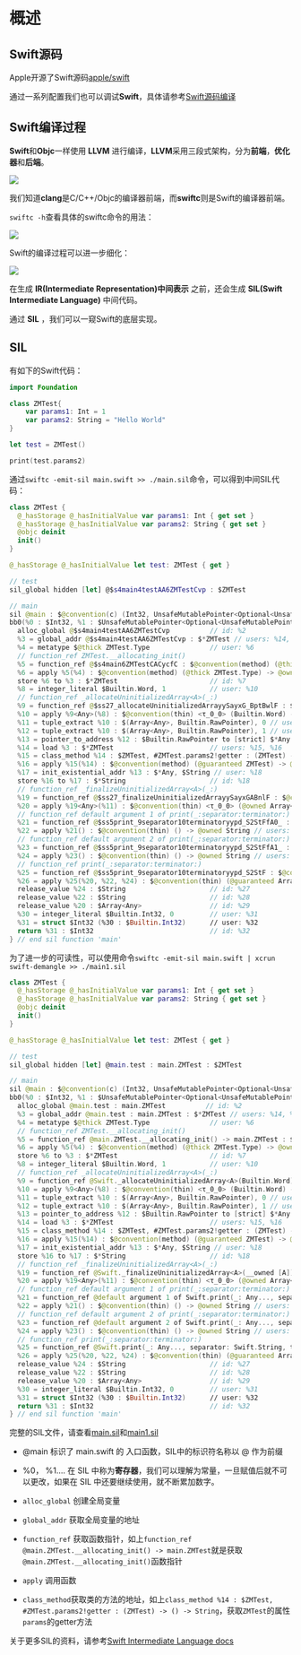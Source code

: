 # 概述

## Swift源码

Apple开源了Swift源码[apple/swift](https://github.com/apple/swift)

通过一系列配置我们也可以调试**Swift**，具体请参考[Swift源码编译](./Swift源码编译.pdf)

## Swift编译过程

**Swift**和**Objc**一样使用 **LLVM** 进行编译，**LLVM**采用三段式架构，分为**前端**，**优化器**和**后端**。

![](https://gitee.com/existorlive/exist-or-live-pic/raw/master/%E6%88%AA%E5%B1%8F2020-10-11%20%E4%B8%8A%E5%8D%887.52.15.png)

我们知道**clang**是C/C++/Objc的编译器前端，而**swiftc**则是Swift的编译器前端。

`swiftc -h`查看具体的swiftc命令的用法：

![](https://gitee.com/existorlive/exist-or-live-pic/raw/master/%E6%88%AA%E5%B1%8F2021-08-03%20%E4%B8%8B%E5%8D%8810.41.21.png)

Swift的编译过程可以进一步细化：

![](https://gitee.com/existorlive/exist-or-live-pic/raw/master/%E6%B7%B1%E5%BA%A6%E6%88%AA%E5%9B%BE_%E9%80%89%E6%8B%A9%E5%8C%BA%E5%9F%9F_20210803222439.png)


在生成 **IR(Intermediate Representation)中间表示** 之前，还会生成 **SIL(Swift Intermediate Language)** 中间代码。

通过 **SIL** ，我们可以一窥Swift的底层实现。


## SIL

有如下的Swift代码：

```swift
import Foundation

class ZMTest{
    var params1: Int = 1
    var params2: String = "Hello World"
}

let test = ZMTest()

print(test.params2)
```

通过`swiftc -emit-sil main.swift >> ./main.sil`命令，可以得到中间SIL代码：

```swift
class ZMTest {
  @_hasStorage @_hasInitialValue var params1: Int { get set }
  @_hasStorage @_hasInitialValue var params2: String { get set }
  @objc deinit
  init()
}

@_hasStorage @_hasInitialValue let test: ZMTest { get }

// test
sil_global hidden [let] @$s4main4testAA6ZMTestCvp : $ZMTest

// main
sil @main : $@convention(c) (Int32, UnsafeMutablePointer<Optional<UnsafeMutablePointer<Int8>>>) -> Int32 {
bb0(%0 : $Int32, %1 : $UnsafeMutablePointer<Optional<UnsafeMutablePointer<Int8>>>):
  alloc_global @$s4main4testAA6ZMTestCvp          // id: %2
  %3 = global_addr @$s4main4testAA6ZMTestCvp : $*ZMTest // users: %14, %7
  %4 = metatype $@thick ZMTest.Type               // user: %6
  // function_ref ZMTest.__allocating_init()
  %5 = function_ref @$s4main6ZMTestCACycfC : $@convention(method) (@thick ZMTest.Type) -> @owned ZMTest // user: %6
  %6 = apply %5(%4) : $@convention(method) (@thick ZMTest.Type) -> @owned ZMTest // user: %7
  store %6 to %3 : $*ZMTest                       // id: %7
  %8 = integer_literal $Builtin.Word, 1           // user: %10
  // function_ref _allocateUninitializedArray<A>(_:)
  %9 = function_ref @$ss27_allocateUninitializedArrayySayxG_BptBwlF : $@convention(thin) <τ_0_0> (Builtin.Word) -> (@owned Array<τ_0_0>, Builtin.RawPointer) // user: %10
  %10 = apply %9<Any>(%8) : $@convention(thin) <τ_0_0> (Builtin.Word) -> (@owned Array<τ_0_0>, Builtin.RawPointer) // users: %12, %11
  %11 = tuple_extract %10 : $(Array<Any>, Builtin.RawPointer), 0 // user: %20
  %12 = tuple_extract %10 : $(Array<Any>, Builtin.RawPointer), 1 // user: %13
  %13 = pointer_to_address %12 : $Builtin.RawPointer to [strict] $*Any // user: %17
  %14 = load %3 : $*ZMTest                        // users: %15, %16
  %15 = class_method %14 : $ZMTest, #ZMTest.params2!getter : (ZMTest) -> () -> String, $@convention(method) (@guaranteed ZMTest) -> @owned String // user: %16
  %16 = apply %15(%14) : $@convention(method) (@guaranteed ZMTest) -> @owned String // user: %18
  %17 = init_existential_addr %13 : $*Any, $String // user: %18
  store %16 to %17 : $*String                     // id: %18
  // function_ref _finalizeUninitializedArray<A>(_:)
  %19 = function_ref @$ss27_finalizeUninitializedArrayySayxGABnlF : $@convention(thin) <τ_0_0> (@owned Array<τ_0_0>) -> @owned Array<τ_0_0> // user: %20
  %20 = apply %19<Any>(%11) : $@convention(thin) <τ_0_0> (@owned Array<τ_0_0>) -> @owned Array<τ_0_0> // users: %29, %26
  // function_ref default argument 1 of print(_:separator:terminator:)
  %21 = function_ref @$ss5print_9separator10terminatoryypd_S2StFfA0_ : $@convention(thin) () -> @owned String // user: %22
  %22 = apply %21() : $@convention(thin) () -> @owned String // users: %28, %26
  // function_ref default argument 2 of print(_:separator:terminator:)
  %23 = function_ref @$ss5print_9separator10terminatoryypd_S2StFfA1_ : $@convention(thin) () -> @owned String // user: %24
  %24 = apply %23() : $@convention(thin) () -> @owned String // users: %27, %26
  // function_ref print(_:separator:terminator:)
  %25 = function_ref @$ss5print_9separator10terminatoryypd_S2StF : $@convention(thin) (@guaranteed Array<Any>, @guaranteed String, @guaranteed String) -> () // user: %26
  %26 = apply %25(%20, %22, %24) : $@convention(thin) (@guaranteed Array<Any>, @guaranteed String, @guaranteed String) -> ()
  release_value %24 : $String                     // id: %27
  release_value %22 : $String                     // id: %28
  release_value %20 : $Array<Any>                 // id: %29
  %30 = integer_literal $Builtin.Int32, 0         // user: %31
  %31 = struct $Int32 (%30 : $Builtin.Int32)      // user: %32
  return %31 : $Int32                             // id: %32
} // end sil function 'main'
```

为了进一步的可读性，可以使用命令`swiftc -emit-sil main.swift | xcrun swift-demangle >> ./main1.sil`

```swift
class ZMTest {
  @_hasStorage @_hasInitialValue var params1: Int { get set }
  @_hasStorage @_hasInitialValue var params2: String { get set }
  @objc deinit
  init()
}

@_hasStorage @_hasInitialValue let test: ZMTest { get }

// test
sil_global hidden [let] @main.test : main.ZMTest : $ZMTest

// main
sil @main : $@convention(c) (Int32, UnsafeMutablePointer<Optional<UnsafeMutablePointer<Int8>>>) -> Int32 {
bb0(%0 : $Int32, %1 : $UnsafeMutablePointer<Optional<UnsafeMutablePointer<Int8>>>):
  alloc_global @main.test : main.ZMTest          // id: %2
  %3 = global_addr @main.test : main.ZMTest : $*ZMTest // users: %14, %7
  %4 = metatype $@thick ZMTest.Type               // user: %6
  // function_ref ZMTest.__allocating_init()
  %5 = function_ref @main.ZMTest.__allocating_init() -> main.ZMTest : $@convention(method) (@thick ZMTest.Type) -> @owned ZMTest // user: %6
  %6 = apply %5(%4) : $@convention(method) (@thick ZMTest.Type) -> @owned ZMTest // user: %7
  store %6 to %3 : $*ZMTest                       // id: %7
  %8 = integer_literal $Builtin.Word, 1           // user: %10
  // function_ref _allocateUninitializedArray<A>(_:)
  %9 = function_ref @Swift._allocateUninitializedArray<A>(Builtin.Word) -> ([A], Builtin.RawPointer) : $@convention(thin) <τ_0_0> (Builtin.Word) -> (@owned Array<τ_0_0>, Builtin.RawPointer) // user: %10
  %10 = apply %9<Any>(%8) : $@convention(thin) <τ_0_0> (Builtin.Word) -> (@owned Array<τ_0_0>, Builtin.RawPointer) // users: %12, %11
  %11 = tuple_extract %10 : $(Array<Any>, Builtin.RawPointer), 0 // user: %20
  %12 = tuple_extract %10 : $(Array<Any>, Builtin.RawPointer), 1 // user: %13
  %13 = pointer_to_address %12 : $Builtin.RawPointer to [strict] $*Any // user: %17
  %14 = load %3 : $*ZMTest                        // users: %15, %16
  %15 = class_method %14 : $ZMTest, #ZMTest.params2!getter : (ZMTest) -> () -> String, $@convention(method) (@guaranteed ZMTest) -> @owned String // user: %16
  %16 = apply %15(%14) : $@convention(method) (@guaranteed ZMTest) -> @owned String // user: %18
  %17 = init_existential_addr %13 : $*Any, $String // user: %18
  store %16 to %17 : $*String                     // id: %18
  // function_ref _finalizeUninitializedArray<A>(_:)
  %19 = function_ref @Swift._finalizeUninitializedArray<A>(__owned [A]) -> [A] : $@convention(thin) <τ_0_0> (@owned Array<τ_0_0>) -> @owned Array<τ_0_0> // user: %20
  %20 = apply %19<Any>(%11) : $@convention(thin) <τ_0_0> (@owned Array<τ_0_0>) -> @owned Array<τ_0_0> // users: %29, %26
  // function_ref default argument 1 of print(_:separator:terminator:)
  %21 = function_ref @default argument 1 of Swift.print(_: Any..., separator: Swift.String, terminator: Swift.String) -> () : $@convention(thin) () -> @owned String // user: %22
  %22 = apply %21() : $@convention(thin) () -> @owned String // users: %28, %26
  // function_ref default argument 2 of print(_:separator:terminator:)
  %23 = function_ref @default argument 2 of Swift.print(_: Any..., separator: Swift.String, terminator: Swift.String) -> () : $@convention(thin) () -> @owned String // user: %24
  %24 = apply %23() : $@convention(thin) () -> @owned String // users: %27, %26
  // function_ref print(_:separator:terminator:)
  %25 = function_ref @Swift.print(_: Any..., separator: Swift.String, terminator: Swift.String) -> () : $@convention(thin) (@guaranteed Array<Any>, @guaranteed String, @guaranteed String) -> () // user: %26
  %26 = apply %25(%20, %22, %24) : $@convention(thin) (@guaranteed Array<Any>, @guaranteed String, @guaranteed String) -> ()
  release_value %24 : $String                     // id: %27
  release_value %22 : $String                     // id: %28
  release_value %20 : $Array<Any>                 // id: %29
  %30 = integer_literal $Builtin.Int32, 0         // user: %31
  %31 = struct $Int32 (%30 : $Builtin.Int32)      // user: %32
  return %31 : $Int32                             // id: %32
} // end sil function 'main'
```
完整的SIL文件，请查看[main.sil](./SIL/main.sil)和[main1.sil](./SIL/main1.sil)

- @main 标识了 main.swift 的 入口函数，SIL中的标识符名称以 @ 作为前缀

- %0， %1.... 在 SIL 中称为**寄存器**，我们可以理解为常量，一旦赋值后就不可以更改，如果在 SIL 中还要继续使用，就不断累加数字。 

- `alloc_global` 创建全局变量
- `global_addr` 获取全局变量的地址

- `function_ref` 获取函数指针，如上`function_ref @main.ZMTest.__allocating_init() -> main.ZMTest`就是获取`@main.ZMTest.__allocating_init()`函数指针

- `apply` 调用函数

- `class_method`获取类的方法的地址，如上`class_method %14 : $ZMTest, #ZMTest.params2!getter : (ZMTest) -> () -> String`，获取`ZMTest`的属性`params`的getter方法




关于更多SIL的资料，请参考[Swift Intermediate Language docs](https://github.com/apple/swift/blob/main/docs/SIL.rst)


